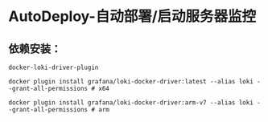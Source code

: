 # AutoDeploy-自动部署/启动服务器监控

## 依赖安装：

`docker-loki-driver-plugin`
```shell
docker plugin install grafana/loki-docker-driver:latest --alias loki --grant-all-permissions # x64

docker plugin install grafana/loki-docker-driver:arm-v7 --alias loki --grant-all-permissions # arm
```